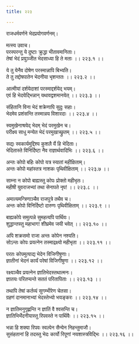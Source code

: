 ```yaml
---
title: २२३

---
```

राजधर्मवर्णने भेदप्रयोगवर्णनम्।  
  
मत्स्य उवाच।  
परस्परन्तु ये दुष्टाः क्रुद्धा भीतावमानिताः।  
तेषां भेदं प्रयुञ्जीत भेदसाध्या हि ते मताः ।। २२३.१ ।।  
   
ये तु येनैव दोषेण परस्मान्नापि बिभ्यति।  
ते तु तद्दोषपातेन भेदनीया भृशन्ततः ।। २२३.२ ।।  
  
आत्मीयां दर्शयेदाशां परस्माद्दर्शयेद् भयम्।  
एवं हि भेदयेद्भिन्नान् यथावद्वशमानयेत् ।। २२३.३ ।।  
  
संहितानि विना भेदं शक्रेणापि सुदुः सहाः।  
भेदमेव प्रशंसन्ति तस्मान्नय विशारदाः ।। २२३.४ ।।  
  
स्वमुखेनाश्रयेद् भेदम् भेदं परमुखेन च।  
परीक्ष्य साधु मन्येत भेदं परमुखाच्छ्रुतम् ।। २२३.५ ।।  
  
सद्यः स्वकार्यमुद्दिश्य कुशलै र्ये हि भेदिताः।  
भेदितास्ते विनिर्दिष्टा नैव राज्ञार्थवादिभिः ।। २२३.६ ।।  
  
अन्तः कोपो बहिः कोपो यत्र स्यातां महीक्षिताम्।  
अन्तः कोपो महांस्तत्र नाशकः पृथिवीक्षिताम् ।। २२३.७ ।।  
  
साम्ना न कोपो बाह्यस्तु कोपः प्रोक्तो महीभृतः।  
महीषी युवराजभ्यां तथा सेनापते नृप! ।। २२३.८ ।।  
  
अमात्यमन्त्रिणाञ्चैव राजपुत्रे तथैव च।  
अन्तः कोपो विनिर्दिष्टो दारुणः पृथिवीक्षिताम् ।। २२३.९ ।।  
  
बाह्यकोपे समुत्पन्ने सुमहत्यपि पार्थिवः।  
शुद्धान्तस्तु महाभाग! शीघ्रमेव जयी भवेत् ।। २२३.१० ।।  
  
अपि शक्रसमो राजा अन्तः कोपेन नश्यति।  
सोऽन्तः कोपः प्रयत्नेन तस्माद्रक्ष्यो महीभृता ।। २२३.११ ।।  
  
परतः कोपमुत्पाद्य भेदेन विजिगीषुणाः।  
ज्ञातीनां भेदनं कार्यं परेषां विजिगीषुणा ।। २२३.१२ ।।  
  
रक्ष्यञ्चैव प्रयत्नेन ज्ञातिभेदस्तथात्मनः।  
ज्ञातयः परितप्यन्ते सततं परितापिताः ।। २२३.१३ ।।  
  
तथापि तेषां कर्तव्यं सुगम्भीरेण चेतसा।  
ग्रहणं दानमानाभ्यां भेदस्तेभ्यो भयङ्करः ।। २२३.१४ ।।  
  
न ज्ञातिमनुगृह्णन्ति न ज्ञातिं वै श्वसन्ति च।  
ज्ञातिभिर्भेदनीयास्तु रिपवस्ते न पार्थिवैः ।। २२३.१५ ।।  
  
भन्ना हि शक्या रिपवः स्वल्पेन सैन्येन निहन्तुमाजौ।  
सुसंहतानां हि तदस्तु भेदः कार्यो रिपूणां नयशास्त्रविद्भिः ।। २२३.१६ ।।